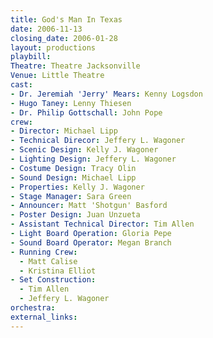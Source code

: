 ```yaml
---
title: God's Man In Texas
date: 2006-11-13
closing_date: 2006-01-28
layout: productions
playbill:
Theatre: Theatre Jacksonville
Venue: Little Theatre
cast:
- Dr. Jeremiah 'Jerry' Mears: Kenny Logsdon
- Hugo Taney: Lenny Thiesen
- Dr. Philip Gottschall: John Pope
crew:
- Director: Michael Lipp
- Technical Direcor: Jeffery L. Wagoner
- Scenic Design: Kelly J. Wagoner
- Lighting Design: Jeffery L. Wagoner
- Costume Design: Tracy Olin
- Sound Design: Michael Lipp
- Properties: Kelly J. Wagoner
- Stage Manager: Sara Green
- Announcer: Matt 'Shotgun' Basford
- Poster Design: Juan Unzueta
- Assistant Technical Director: Tim Allen
- Light Board Operation: Gloria Pepe
- Sound Board Operator: Megan Branch
- Running Crew:
  - Matt Calise
  - Kristina Elliot
- Set Construction:
  - Tim Allen
  - Jeffery L. Wagoner
orchestra:
external_links:
---
```

